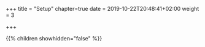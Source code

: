 +++
title = "Setup"
chapter=true
date = 2019-10-22T20:48:41+02:00
weight = 3

+++

{{% children showhidden="false" %}}
